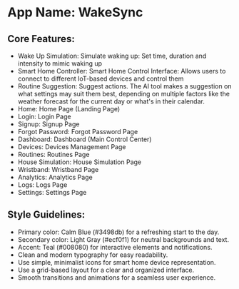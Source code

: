# **App Name**: WakeSync

## Core Features:

- Wake Up Simulation: Simulate waking up: Set time, duration and intensity to mimic waking up
- Smart Home Controller: Smart Home Control Interface: Allows users to connect to different IoT-based devices and control them
- Routine Suggestion: Suggest actions. The AI tool makes a suggestion on what settings may suit them best, depending on multiple factors like the weather forecast for the current day or what's in their calendar.
- Home: Home Page (Landing Page)
- Login: Login Page
- Signup: Signup Page
- Forgot Password: Forgot Password Page
- Dashboard: Dashboard (Main Control Center)
- Devices: Devices Management Page
- Routines: Routines Page
- House Simulation: House Simulation Page
- Wristband: Wristband Page
- Analytics: Analytics Page
- Logs: Logs Page
- Settings: Settings Page

## Style Guidelines:

- Primary color: Calm Blue (#3498db) for a refreshing start to the day.
- Secondary color: Light Gray (#ecf0f1) for neutral backgrounds and text.
- Accent: Teal (#008080) for interactive elements and notifications.
- Clean and modern typography for easy readability.
- Use simple, minimalist icons for smart home device representation.
- Use a grid-based layout for a clear and organized interface.
- Smooth transitions and animations for a seamless user experience.